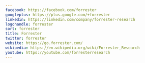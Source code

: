 ```yaml
---
facebook: https://facebook.com/forrester
googleplus: https://plus.google.com/+forrester
linkedin: https://linkedin.com/company/forrester-research
logohandle: forrester
sort: forrester
title: Forrester
twitter: forrester
website: https://go.forrester.com/
wikipedia: https://en.wikipedia.org/wiki/Forrester_Research
youtube: https://youtube.com/forresterresearch
---
```

